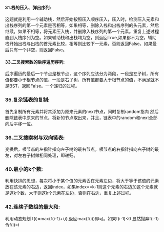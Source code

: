 #### 31.栈的压入、弹出序列:

这题就是利用一个辅助栈，然后开始按照压入顺序压入，压入时，检测压入元素和出栈序列的第一个元素是否相等，如果相等，删除入栈和出栈序列的头元素，然后继续，如果不相等，将元素压入栈，并删除入栈序列的第一个元素。重复上述过程直到入栈序列为空。如果辅助栈和出栈均为空，则返回True,如果都不为空，辅助栈开始出栈与出栈的首元素比较，相等则比较下一元素，否则返回False。如果最后只有一个非空，则返回False。

#### 33.二叉搜索数的后序遍历序列:

后序遍历的最后一个节点是根节点，这个序列应该分为两段，一段是左子树，所有值都要小于根节点的值，一段是右子树，所有值都要大于根节点的值，不满足就不是BST，返回False。一个递归的过程。

### 35.复杂链表的复制:

首先复制所有元素并将其添加为原来元素的next节点，同时复制random指向
然后删除链表中原来的节点，将新的节点取出来，并且，链表中的random和next全部向后平移一位。


### 36.二叉搜索树与双向链表:

变换后，根节点的左指针指向左子树的最右节点，根节点的右指针指向右子树的最左，对左右子树做相同处理，即递归。


### 40.最小的k个数:

利用快排的思想，每次将小于某个值的元素丢在元素左边，将大于等于该值的元素放在该元素的右边，返回index，如果index==k-1则这个元素的右边加这个元素就是这k个数，大于则这k个元素在左边，否则在右边，重复上述过程。

### 42.连续子数组的最大和:

利用动态规划 f(i)=max(f(i-1)+i,i),返回max(f(i))即可。如果f(i-1)<0 显然抛弃f(i-1) 令f(i)=i